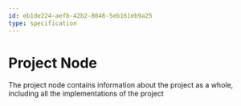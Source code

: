 ```yaml
---
id: eb1de224-aefb-42b2-8046-5eb161eb9a25
type: specification
---
```


# Project Node

The project node contains information about the project as a whole, including all the implementations of the project
